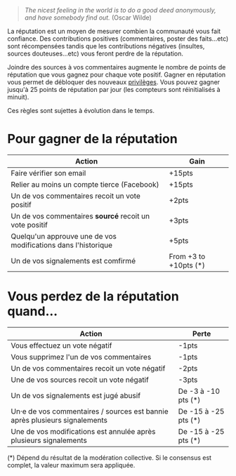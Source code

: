> _The nicest feeling in the world is to do a good deed anonymously, and have somebody find out._
> (Oscar Wilde)

La réputation est un moyen de mesurer combien la communauté vous fait confiance.
Des contributions positives (commentaires, poster des faits...etc) sont récompensées
tandis que les contributions négatives (insultes, sources douteuses...etc) vous feront
perdre de la réputation.

Joindre des sources à vos commentaires augmente le nombre de points de réputation que
vous gagnez pour chaque vote positif.
Gagner en réputation vous permet de débloquer des nouveaux
[privilèges](/help/privileges). Vous pouvez gagner jusqu'à 25 points de réputation par
jour (les compteurs sont réinitialisés à minuit).

Ces règles sont sujettes à évolution dans le temps.

 
# Pour gagner de la réputation

| Action                                                         | Gain             |
|----------------------------------------------------------------|------------------|
| Faire vérifier son email                                       | +15pts
| Relier au moins un compte tierce (Facebook)                    | +15pts
| Un de vos commentaires recoit un vote positif                  | +2pts
| Un de vos commentaires **sourcé** recoit un vote positif       | +3pts
| Quelqu'un approuve une de vos modifications dans l'historique  | +5pts
| Un de vos signalements est comfirmé                            | From +3 to +10pts (*)

# Vous perdez de la réputation quand...

| Action                                                                     | Perte               |
|----------------------------------------------------------------------------|---------------------|
| Vous effectuez un vote négatif                                             | -1pts
| Vous supprimez l'un de vos commentaires                                    | -1pts
| Un de vos commentaires recoit un vote négatif                              | -2pts
| Une de vos sources recoit un vote négatif                                  | -3pts
| Un de vos signalements est jugé abusif                                     | De -3 à -10 pts (*)
| Un·e de vos commentaires / sources est bannie après plusieurs signalements | De -15 à -25 pts (*)
| Une de vos modifications est annulée après plusieurs signalements          | De -15 à -25 pts (*)

(*) Dépend du résultat de la modération collective. Si le consensus est complet, la valeur maximum
    sera appliquée.